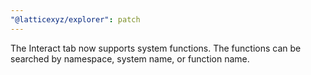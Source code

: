 ```yaml
---
"@latticexyz/explorer": patch
---
```


The Interact tab now supports system functions. The functions can be searched by namespace, system name, or function name.
